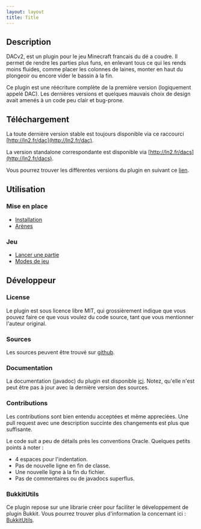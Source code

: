```yaml
---
layout: layout
title: Title
---
```


## Description

DACv2, est un plugin pour le jeu Minecraft francais du dé a coudre. Il permet
de rendre les parties plus funs, en enlevant tous ce qui les rends moins fluides,
comme placer les colonnes de laines,
monter en haut du plongeoir ou encore vider le bassin à la fin.

Ce plugin est une réécriture complète de la première version (logiquement
appelé DAC). Les dernières versions et quelques mauvais choix de design avait
amenés à un code peu clair et bug-prone.

## Téléchargement

La toute dernière version stable est toujours disponible via ce raccourci
 [http://ln2.fr/dac](http://ln2.fr/dac).

La version standalone correspondante est disponible via
[http://ln2.fr/dacs](http://ln2.fr/dacs).

Vous pourrez trouver les diffèrentes versions du plugin en suivant ce
[lien](http://maven.aumgn.fr/fr/aumgn/dac2/).

## Utilisation

### Mise en place

* [Installation](/installation.html)
* [Arènes](/arenes.html)

### Jeu

* [Lancer une partie](/partie.html)
* [Modes de jeu](/modes.html)

## Développeur

### License

Le plugin est sous licence libre MIT, qui grossièrement indique que
vous pouvez faire ce que vous voulez du code source, tant que vous
mentionner l'auteur original.

### Sources

Les sources peuvent être trouvé sur
[github](https://github.com/aumgn/DACv2).

### Documentation

La documentation (javadoc) du plugin est disponible [ici](/apidocs).
Notez, qu'elle n'est peut être pas à jour avec la dernière version
des sources.

### Contributions

Les contributions sont bien entendu acceptées et même appreciées.
Une pull request avec une description succinte des changements est
plus que suffisante.

Le code suit a peu de détails près les conventions Oracle.
Quelques petits points à noter :

* 4 espaces pour l'indentation.
* Pas de nouvelle ligne en fin de classe.
* Une nouvelle ligne à la fin du fichier.
* Pas de commentaires ou de javadocs superflus.

### BukkitUtils

Ce plugin repose sur une librarie créer pour faciliter le développement
de plugin Bukkit. Vous pourrez trouver plus d'information la concernant ici :
[BukkitUtils](http://bukkitutils.aumgn.fr).